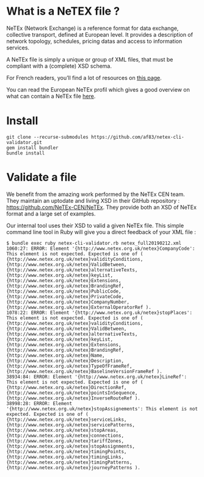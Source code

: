 # What is a NeTEX file ?

NeTEx (Network Exchange) is a reference format for data exchange, collective transport, defined at European level. It provides a description of network topology, schedules, pricing datas and access to information services.

A NeTEx file is simply a unique or group of XML files, that must be compliant with a (complete) XSD schema.  

For French readers, you’ll find a lot of resources on [this page](http://www.normes-donnees-tc.org/format-dechange/donnees-theoriques/netex/).

You can read the European NeTEx profil which gives a good overview on what can contain a NeTEx file [here](https://blog.enroute.mobi/app/uploads/2019/02/prCEN-TS-16614-PI-Profile-FV-E-2018-Final-Draft-1.pdf).

# Install

```
git clone --recurse-submodules https://github.com/af83/netex-cli-validator.git
gem install bundler
bundle install
```

# Validate a file

We benefit from the amazing work performed by the NeTEx CEN team. They maintain an uptodate and living XSD in their GitHub repository : https://github.com/NeTEx-CEN/NeTEx. They provide both an XSD of NeTEx format and a large set of examples.

Our internal tool uses their XSD to valid a given NeTEx file. This simple command line tool in Ruby will give you a direct feedback of your XML file :

```
$ bundle exec ruby netex-cli-validator.rb netex_full20190212.xml
1060:27: ERROR: Element '{http://www.netex.org.uk/netex}CompanyCode': This element is not expected. Expected is one of ( {http://www.netex.org.uk/netex}validityConditions, {http://www.netex.org.uk/netex}ValidBetween, {http://www.netex.org.uk/netex}alternativeTexts, {http://www.netex.org.uk/netex}keyList, {http://www.netex.org.uk/netex}Extensions, {http://www.netex.org.uk/netex}BrandingRef, {http://www.netex.org.uk/netex}PublicCode, {http://www.netex.org.uk/netex}PrivateCode, {http://www.netex.org.uk/netex}CompanyNumber, {http://www.netex.org.uk/netex}ExternalOperatorRef ).
1078:22: ERROR: Element '{http://www.netex.org.uk/netex}stopPlaces': This element is not expected. Expected is one of ( {http://www.netex.org.uk/netex}validityConditions, {http://www.netex.org.uk/netex}ValidBetween, {http://www.netex.org.uk/netex}alternativeTexts, {http://www.netex.org.uk/netex}keyList, {http://www.netex.org.uk/netex}Extensions, {http://www.netex.org.uk/netex}BrandingRef, {http://www.netex.org.uk/netex}Name, {http://www.netex.org.uk/netex}Description, {http://www.netex.org.uk/netex}TypeOfFrameRef, {http://www.netex.org.uk/netex}BaselineVersionFrameRef ).
38934:84: ERROR: Element '{http://www.netex.org.uk/netex}LineRef': This element is not expected. Expected is one of ( {http://www.netex.org.uk/netex}DirectionRef, {http://www.netex.org.uk/netex}pointsInSequence, {http://www.netex.org.uk/netex}InverseRouteRef ).
38998:28: ERROR: Element '{http://www.netex.org.uk/netex}stopAssignements': This element is not expected. Expected is one of ( {http://www.netex.org.uk/netex}serviceLinks, {http://www.netex.org.uk/netex}servicePatterns, {http://www.netex.org.uk/netex}stopAreas, {http://www.netex.org.uk/netex}connections, {http://www.netex.org.uk/netex}tariffZones, {http://www.netex.org.uk/netex}stopAssignments, {http://www.netex.org.uk/netex}timingPoints, {http://www.netex.org.uk/netex}timingLinks, {http://www.netex.org.uk/netex}timingPatterns, {http://www.netex.org.uk/netex}journeyPatterns ).

```
